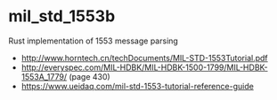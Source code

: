 # mil_std_1553b
Rust implementation of 1553 message parsing

* http://www.horntech.cn/techDocuments/MIL-STD-1553Tutorial.pdf
* http://everyspec.com/MIL-HDBK/MIL-HDBK-1500-1799/MIL-HDBK-1553A_1779/ (page 430)
* https://www.ueidaq.com/mil-std-1553-tutorial-reference-guide

